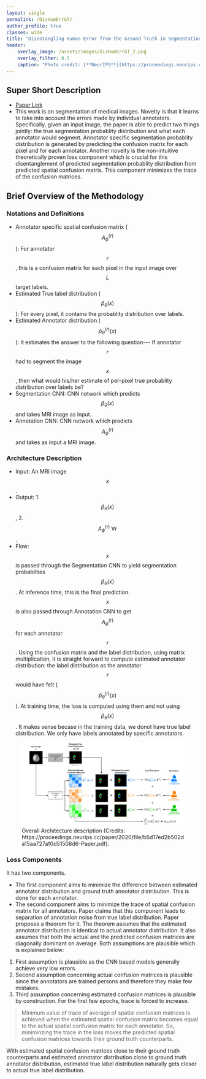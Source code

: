 ```yaml
---
layout: single
permalink: /DisHumErrGT/
author_profile: true
classes: wide
title: "Disentangling Human Error from the Ground Truth in Segmentation of Medical Images"
header:
    overlay_image: /assets/images/DisHumErrGT_2.png
    overlay_filter: 0.5
    caption: "Photo credit: [**NeurIPS**](https://proceedings.neurips.cc/paper/2020/file/b5d17ed2b502da15aa727af0d51508d6-Paper.pdf)"
---
```

## Super Short Description
* [Paper Link](https://proceedings.neurips.cc/paper/2020/file/b5d17ed2b502da15aa727af0d51508d6-Paper.pdf)
*  This work is on segmentation of medical images. Novelty is that it learns to take into account the errors made by individual annotators. Specifically, given an input image, the paper is able to predict two things jointly: the true segmentation probablity distribution and what each annotator would segment. Annotator specific segmentation probablity distribution is generated by predicting the confusion matrix for each pixel and for each annotator. Another novelty is the non-intuitive theoretically proven loss component which is crucial for this disentanglement of predicted segmentation probablity distribution from predicted spatial confusion matrix. This component minimizes the trace of the confusion matrices.

## Brief Overview of the Methodology
### Notations and Definitions
* Annotator specific spatial confusion matrix ($$A^{(r)}_{\phi}$$): For annotator $$r$$, this is a confusion matrix for each pixel in the input image over $$L$$ target labels.
* Estimated True label distribution ($$\hat{p}_{\theta}(x)$$): For every pixel, it contains the probablity distribution over labels.
* Estimated Annotator distribution ($$\hat{p}^{(r)}_{\theta}(x)$$): It estimates the answer to the following question--- If annotator $$r$$ had to segment the image $$x$$, then what would his/her  estimate of per-pixel true probablity distribution over labels be?
* Segmentation CNN: CNN network which predicts $$\hat{p}_{\theta}(x)$$ and takes MRI image as input.
* Annotation CNN: CNN network which predicts $$A^{(r)}_{\phi}$$ and takes as input a MRI image.

### Architecture Description
* Input: An MRI image $$x$$.
* Output: 1. $$\hat{p}_{\theta}(x)$$, 2. $$A^{(r)}_{\phi} ~\forall r $$.
* Flow: $$x$$ is passed through the Segmentation CNN to yield segmentation probablities $$\hat{p}_{\theta}(x)$$. At inference time, this is the final prediction. $$x$$ is also passed through Annotation CNN to get $$A^{(r)}_{\phi}$$ for each annotator $$r$$. Using the confusion matrix and the label distribution, using matrix multiplication, it is straight forward to compute estimated annotator distribution: the label distribution as the annotator $$r$$ would have felt ($$\hat{p}^{(r)}_{\theta}(x)$$). At training time, the loss is computed using them and not using $$\hat{p}_{\theta}(x)$$. It makes sense becase in the training data, we donot have true label distribution. We only have labels annotated by specific annotators.
<figure>
    <a href="../assets/images/DisHumErrGT_1.png"><img src="../assets/images/DisHumErrGT_1.png"></a>
    <figcaption> Overall Architecture description (Credits: https://proceedings.neurips.cc/paper/2020/file/b5d17ed2b502da15aa727af0d51508d6-Paper.pdf).</figcaption>
</figure>

### Loss Components
It has two components.
* The first component aims to minimize the difference between estimated annotator distribution and ground truth annotator distribution. This is done for each annotator.
* The second component aims to minimize the trace of spatial confusion matrix for all annotators. Paper claims that this component leads to separation of annotation noise from true label distribution. Paper proposes a theorem for it. The theorem assumes that the estimated annotator distribution is identical to actual annotator distribution. It also assumes that both the actual and the predicted confusion matrices are diagonally dominant on average. Both assumptions are plausible which is explained below:
1. First assumption is plausible as the CNN based models generally achieve very low errors.
2. Second assumption concerning actual confusion matrices is plausible since the annotators are trained persons and therefore they make few mistakes.
3. Third assumption concerning estimated confusion matrices is plausible by construction. For the first few epochs, trace is forced to increase.
> Minimum value of trace of average of spatial confusion matrices is achieved when the estimated spatial confusion matrix becomes equal to the actual spatial confusion matrix for each annotator. So, miniminzing the trace in the loss moves the predicted spatial confusion matrices towards their ground truth counterparts.

With estimated spatial confusion matrices close to their ground truth counterparts and estimated annotator distribution close to ground truth annotator distribution, estimated true label distribution naturally gets closer to actual true label distribution.
